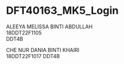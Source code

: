 # DFT40163_MK5_Login
ALEEYA MELISSA BINTI ABDULLAH<br>
18DDT22F1105<br>
DDT4B<br>

CHE NUR DANIA BINTI KHAIRI<br>
18DDT22F1017<nbr>
DDT4B
